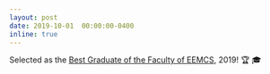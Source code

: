 ```yaml
---
layout: post
date: 2019-10-01  00:00:00-0400
inline: true
---
```


Selected as the [Best Graduate of the Faculty of EEMCS](https://youtu.be/7oQrUl1kyHE), 2019! :trophy: :mortar_board:
